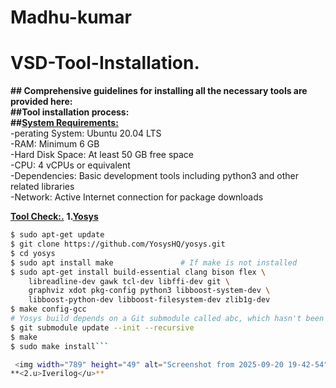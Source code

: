 # Madhu-kumar
# VSD-Tool-Installation.  
**## Comprehensive guidelines for installing all the necessary tools are provided here:**  
**##Tool installation process:**  
**##<u>System Requirements:</u>**   
    -perating System: Ubuntu 20.04 LTS  
    -RAM: Minimum 6 GB  
    -Hard Disk Space: At least 50 GB free space  
    -CPU: 4 vCPUs or equivalent  
    -Dependencies: Basic development tools including python3 and other related libraries  
    -Network: Active Internet connection for package downloads  
    
**<u>Tool Check:.</u>**
**1.<u>Yosys</u>**
```bash
$ sudo apt-get update
$ git clone https://github.com/YosysHQ/yosys.git
$ cd yosys
$ sudo apt install make               # If make is not installed
$ sudo apt-get install build-essential clang bison flex \
    libreadline-dev gawk tcl-dev libffi-dev git \
    graphviz xdot pkg-config python3 libboost-system-dev \
    libboost-python-dev libboost-filesystem-dev zlib1g-dev
$ make config-gcc
# Yosys build depends on a Git submodule called abc, which hasn't been initialized yet. You need to run the following command before running make
$ git submodule update --init --recursive
$ make 
$ sudo make install```

 <img width="789" height="49" alt="Screenshot from 2025-09-20 19-42-54" src="https://github.com/user-attachments/assets/f2943c18-9718-4a3b-b980-02f281e5b6ff" />
**<2.u>Iverilog</u>**
